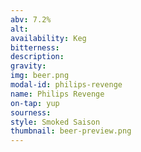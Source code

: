 ```yaml
---
abv: 7.2%
alt:
availability: Keg
bitterness: 
description:
gravity: 
img: beer.png
modal-id: philips-revenge
name: Philips Revenge
on-tap: yup
sourness: 
style: Smoked Saison
thumbnail: beer-preview.png
---
```

